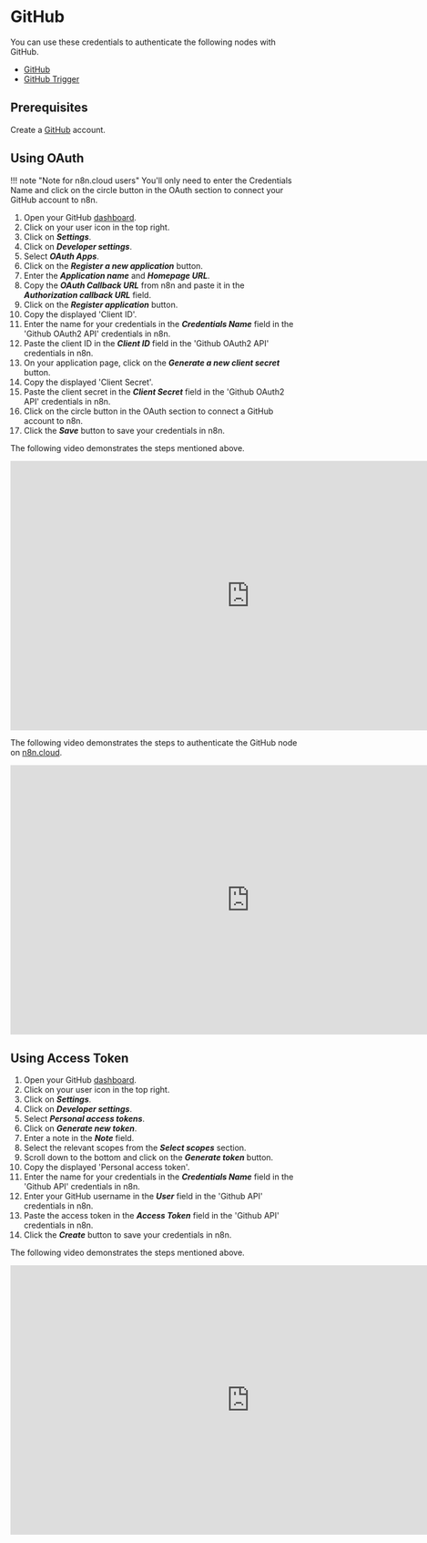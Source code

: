 # GitHub

You can use these credentials to authenticate the following nodes with GitHub.

- [GitHub](/integrations/nodes/n8n-nodes-base.github/)
- [GitHub Trigger](/integrations/trigger-nodes/n8n-nodes-base.githubTrigger/)


## Prerequisites

Create a [GitHub](https://github.com/) account.

## Using OAuth

!!! note "Note for n8n.cloud users"
    You'll only need to enter the Credentials Name and click on the circle button in the OAuth section to connect your GitHub account to n8n.


1. Open your GitHub [dashboard](https://github.com).
2. Click on your user icon in the top right.
3. Click on ***Settings***.
4. Click on ***Developer settings***.
5. Select ***OAuth Apps***.
6. Click on the ***Register a new application*** button.
7. Enter the ***Application name*** and ***Homepage URL***.
8. Copy the ***OAuth Callback URL*** from n8n and paste it in the ***Authorization callback URL*** field.
9. Click on the ***Register application*** button.
10. Copy the displayed 'Client ID'.
11. Enter the name for your credentials in the ***Credentials Name*** field in the 'Github OAuth2 API' credentials in n8n.
12. Paste the client ID in the ***Client ID*** field in the 'Github OAuth2 API' credentials in n8n.
13. On your application page, click on the ***Generate a new client secret*** button.
14. Copy the displayed 'Client Secret'.
15. Paste the client secret in the ***Client Secret*** field in the 'Github OAuth2 API' credentials in n8n.
16. Click on the circle button in the OAuth section to connect a GitHub account to n8n.
17. Click the ***Save*** button to save your credentials in n8n.

The following video demonstrates the steps mentioned above.

<div class="video-container">
<iframe width="840" height="472.5" src="https://www.youtube.com/embed/O1kEes6mQcs" frameborder="0" allow="accelerometer; autoplay; clipboard-write; encrypted-media; gyroscope; picture-in-picture" allowfullscreen></iframe>
</div>

The following video demonstrates the steps to authenticate the GitHub node on [n8n.cloud](https://n8n.cloud).

<div class="video-container">
<iframe width="840" height="472.5" src="https://www.youtube.com/embed/WtjRxIVVCIg" frameborder="0" allow="accelerometer; autoplay; clipboard-write; encrypted-media; gyroscope; picture-in-picture" allowfullscreen></iframe>
</div>

## Using Access Token

1. Open your GitHub [dashboard](https://github.com).
2. Click on your user icon in the top right.
3. Click on ***Settings***.
4. Click on ***Developer settings***.
5. Select ***Personal access tokens***.
6. Click on ***Generate new token***.
7. Enter a note in the ***Note*** field.
8. Select the relevant scopes from the ***Select scopes*** section.
9. Scroll down to the bottom and click on the ***Generate token*** button.
10. Copy the displayed 'Personal access token'.
11. Enter the name for your credentials in the ***Credentials Name*** field in the 'Github API' credentials in n8n.
12. Enter your GitHub username in the ***User*** field in the 'Github API' credentials in n8n.
13. Paste the access token in the ***Access Token*** field in the 'Github API' credentials in n8n.
14. Click the ***Create*** button to save your credentials in n8n.

The following video demonstrates the steps mentioned above.

<div class="video-container">
<iframe width="840" height="472.5" src="https://www.youtube.com/embed/zookYdMldt4" frameborder="0" allow="accelerometer; autoplay; clipboard-write; encrypted-media; gyroscope; picture-in-picture" allowfullscreen></iframe>
</div>
